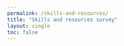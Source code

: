 ```yaml
---
permalink: /skills-and-resources/
title: "Skills and resources survey"
layout: single
toc: false
---
```

<link href='https://actionnetwork.org/css/style-embed-v3.css' rel='stylesheet' type='text/css' /><script src='https://actionnetwork.org/widgets/v3/form/mdc-dsa-skills-and-resources-survey?format=js&source=widget'></script><div id='can-form-area-mdc-dsa-skills-and-resources-survey' style='width: 100%'><!-- this div is the target for our HTML insertion --></div>
